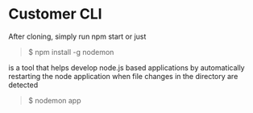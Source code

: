 # Customer CLI

After cloning, simply run npm start or just

> $ npm install -g nodemon

is a tool that helps develop node.js based applications by automatically restarting the node application when file changes in the directory are detected

> $ nodemon app
